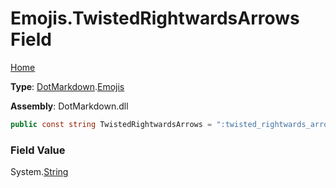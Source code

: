 # Emojis\.TwistedRightwardsArrows Field

[Home](../../../README.md)

**Type**: [DotMarkdown](../../README.md)\.[Emojis](../README.md)

**Assembly**: DotMarkdown\.dll

```csharp
public const string TwistedRightwardsArrows = ":twisted_rightwards_arrows:"
```

### Field Value

System\.[String](https://docs.microsoft.com/en-us/dotnet/api/system.string)